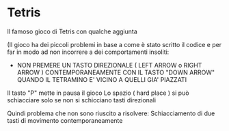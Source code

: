 # Tetris
Il famoso gioco di Tetris con qualche aggiunta

(Il gioco ha dei piccoli problemi in base a come è stato scritto il codice e per far in modo
ad non incorrere a dei comportamenti insoliti:
- NON PREMERE UN TASTO DIREZIONALE ( LEFT ARROW o RIGHT ARROW ) CONTEMPORANEAMENTE
	CON IL TASTO "DOWN ARROW" QUANDO IL TETRAMINO E' VICINO A QUELLI GIA'
	PIAZZATI

Il tasto "P" mette in pausa il gioco
Lo spazio ( hard place ) si può schiacciare solo se non si
schicciano tasti direzionali

Quindi problema che non sono riuscito a risolvere: 
Schiacciamento di due tasti di movimento contemporaneamente

